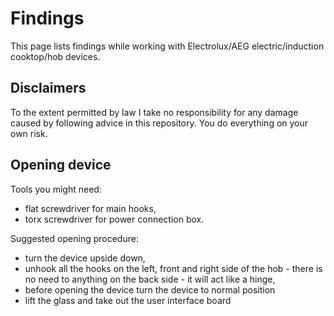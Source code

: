 # Findings
This page lists findings while working with Electrolux/AEG electric/induction cooktop/hob devices.

## Disclaimers
To the extent permitted by law I take no responsibility for any damage caused by following advice in this repository. You do everything on your own risk.

## Opening device
Tools you might need:
 * flat screwdriver for main hooks,
 * torx screwdriver for power connection box.

Suggested opening procedure:
 * turn the device upside down,
 * unhook all the hooks on the left, front and right side of the hob - there is no need to anything on the back side - it will act like a hinge,
 * before opening the device turn the device to normal position
 * lift the glass and take out the user interface board
